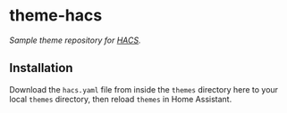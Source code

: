 # theme-hacs

_Sample theme repository for [HACS](https://github.com/custom-components/hacs)._

## Installation

Download the `hacs.yaml` file from inside the `themes` directory here to your local `themes` directory, then reload `themes` in Home Assistant.
